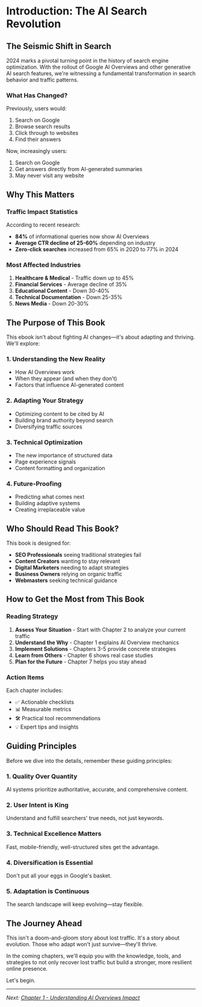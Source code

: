 # Introduction: The AI Search Revolution

## The Seismic Shift in Search

2024 marks a pivotal turning point in the history of search engine optimization. With the rollout of Google AI Overviews and other generative AI search features, we're witnessing a fundamental transformation in search behavior and traffic patterns.

### What Has Changed?

Previously, users would:
1. Search on Google
2. Browse search results
3. Click through to websites
4. Find their answers

Now, increasingly users:
1. Search on Google
2. Get answers directly from AI-generated summaries
3. May never visit any website

## Why This Matters

### Traffic Impact Statistics

According to recent research:
- **84%** of informational queries now show AI Overviews
- **Average CTR decline of 25-60%** depending on industry
- **Zero-click searches** increased from 65% in 2020 to 77% in 2024

### Most Affected Industries

1. **Healthcare & Medical** - Traffic down up to 45%
2. **Financial Services** - Average decline of 35%
3. **Educational Content** - Down 30-40%
4. **Technical Documentation** - Down 25-35%
5. **News Media** - Down 20-30%

## The Purpose of This Book

This ebook isn't about fighting AI changes—it's about adapting and thriving. We'll explore:

### 1. Understanding the New Reality
- How AI Overviews work
- When they appear (and when they don't)
- Factors that influence AI-generated content

### 2. Adapting Your Strategy
- Optimizing content to be cited by AI
- Building brand authority beyond search
- Diversifying traffic sources

### 3. Technical Optimization
- The new importance of structured data
- Page experience signals
- Content formatting and organization

### 4. Future-Proofing
- Predicting what comes next
- Building adaptive systems
- Creating irreplaceable value

## Who Should Read This Book?

This book is designed for:

- **SEO Professionals** seeing traditional strategies fail
- **Content Creators** wanting to stay relevant
- **Digital Marketers** needing to adapt strategies
- **Business Owners** relying on organic traffic
- **Webmasters** seeking technical guidance

## How to Get the Most from This Book

### Reading Strategy

1. **Assess Your Situation** - Start with Chapter 2 to analyze your current traffic
2. **Understand the Why** - Chapter 1 explains AI Overview mechanics
3. **Implement Solutions** - Chapters 3-5 provide concrete strategies
4. **Learn from Others** - Chapter 6 shows real case studies
5. **Plan for the Future** - Chapter 7 helps you stay ahead

### Action Items

Each chapter includes:
- ✅ Actionable checklists
- 📊 Measurable metrics
- 🛠️ Practical tool recommendations
- 💡 Expert tips and insights

## Guiding Principles

Before we dive into the details, remember these guiding principles:

### 1. Quality Over Quantity
AI systems prioritize authoritative, accurate, and comprehensive content.

### 2. User Intent is King
Understand and fulfill searchers' true needs, not just keywords.

### 3. Technical Excellence Matters
Fast, mobile-friendly, well-structured sites get the advantage.

### 4. Diversification is Essential
Don't put all your eggs in Google's basket.

### 5. Adaptation is Continuous
The search landscape will keep evolving—stay flexible.

## The Journey Ahead

This isn't a doom-and-gloom story about lost traffic. It's a story about evolution. Those who adapt won't just survive—they'll thrive.

In the coming chapters, we'll equip you with the knowledge, tools, and strategies to not only recover lost traffic but build a stronger, more resilient online presence.

Let's begin.

---

*Next: [Chapter 1 - Understanding AI Overviews Impact](chapter-01-understanding-ai-overviews.md)*